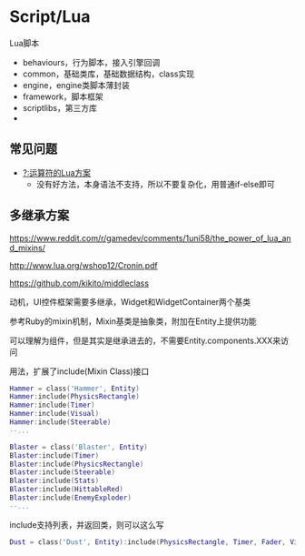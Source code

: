 # Script/Lua

Lua脚本

* behaviours，行为脚本，接入引擎回调
* common，基础类库，基础数据结构，class实现
* engine，engine类脚本薄封装
* framework，脚本框架
* scriptlibs，第三方库
*

## 常见问题

* [?:运算符的Lua方案](http://lua-users.org/wiki/TernaryOperator)
    * 没有好方法，本身语法不支持，所以不要复杂化，用普通if-else即可
  

## 多继承方案

https://www.reddit.com/r/gamedev/comments/1uni58/the_power_of_lua_and_mixins/

http://www.lua.org/wshop12/Cronin.pdf

https://github.com/kikito/middleclass

动机，UI控件框架需要多继承，Widget和WidgetContainer两个基类

参考Ruby的mixin机制，Mixin基类是抽象类，附加在Entity上提供功能

可以理解为组件，但是其实是继承进去的，不需要Entity.components.XXX来访问

用法，扩展了include(Mixin Class)接口
```lua
Hammer = class('Hammer', Entity)
Hammer:include(PhysicsRectangle)
Hammer:include(Timer)
Hammer:include(Visual)
Hammer:include(Steerable)
--...

Blaster = class('Blaster', Entity)
Blaster:include(Timer)
Blaster:include(PhysicsRectangle)
Blaster:include(Steerable)
Blaster:include(Stats)
Blaster:include(HittableRed)
Blaster:include(EnemyExploder)
--...
```

include支持列表，并返回类，则可以这么写

```lua
Dust = class('Dust', Entity):include(PhysicsRectangle, Timer, Fader, Visual)
```